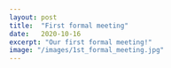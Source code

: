 ```yaml
---
layout: post
title:  "First formal meeting"
date:   2020-10-16
excerpt: "Our first formal meeting!"
image: "/images/1st_formal_meeting.jpg"
---
```


